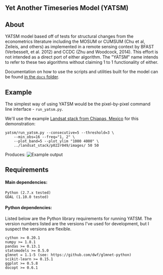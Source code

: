 Yet Another Timeseries Model (YATSM)
------------------------------------
## About
YATSM model based off of tests for structural changes from the econometrics literature including the MOSUM or CUMSUM (Chu et al, Zeileis, and others) as implemented in a remote sensing context by BFAST (Verbesselt, et al. 2012) and CCDC (Zhu and Woodcock, 2014). This effort is not intended as a direct port of either algorithm. The "YATSM" name intends to refer to these two algorithms without claiming 1 to 1 functionality of either.

Documentation on how to use the scripts and utilities built for the model can be found [in the `docs` folder](docs/README.md).

## Example
The simplest way of using YATSM would be the pixel-by-pixel command line interface - `run_yatsm.py`.

We'll use the example [Landsat stack from Chiapas, Mexico](https://github.com/ceholden/landsat_stack) for this demonstration:

    yatsm/run_yatsm.py --consecutive=5 --threshold=3 \
        --min_obs=16 --freq="1, 2" \
        --plot_band=5 --plot_ylim "1000 4000" \
        ../landsat_stack/p022r049/images/ 50 50

Produces:
    ![Example output](https://raw.githubusercontent.com/ceholden/yatsm/master/docs/media/landsat_stack_example_b5.png)

## Requirements
#### Main dependencies:

    Python (2.7.x tested)
    GDAL (1.10.0 tested)

#### Python dependencies:
Listed below are the Python library requirements for running YATSM. The version numbers listed are the versions I've used for development, but I suspect the versions are flexible.

    cython >= 0.20.1
    numpy >= 1.8.1
    pandas >= 0.13.1
    statsmodels >= 0.5.0
    glmnet = 1.1-5 (see: https://github.com/dwf/glmnet-python)
    scikit-learn >= 0.15.1
    ggplot >= 0.5.8
    docopt >= 0.6.1
